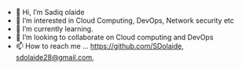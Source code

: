 - 👋 Hi, I’m Sadiq olaide
- 👀 I’m interested in Cloud Computing, DevOps, Network security etc
- 🌱 I’m currently learning.
- 💞️ I’m looking to collaborate on Cloud computing and DevOps
- 📫 How to reach me ... https://github.com/SDolaide, sdolaide28@gmail.com,

<!---
SDolaide/SDolaide is a ✨ special ✨ repository because its `README.md` (this file) appears on your GitHub profile.
You can click the Preview link to take a look at your changes.
--->
